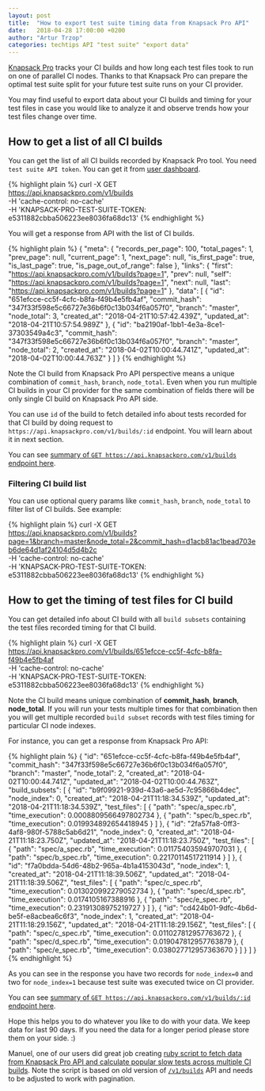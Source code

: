 ```yaml
---
layout: post
title:  "How to export test suite timing data from Knapsack Pro API"
date:   2018-04-28 17:00:00 +0200
author: "Artur Trzop"
categories: techtips API "test suite" "export data"
---
```


[Knapsack Pro](https://knapsackpro.com) tracks your CI builds and how long each test files took to run on one of parallel CI nodes. Thanks to that Knapsack Pro can prepare the optimal test suite split for your future test suite runs on your CI provider.

You may find useful to export data about your CI builds and timing for your test files in case you would like to analyze it and observe trends how your test files change over time.

## How to get a list of all CI builds

You can get the list of all CI builds recorded by Knapsack Pro tool. You need `test suite API token`. You can get it from [user dashboard](https://knapsackpro.com/sessions).

{% highlight plain %}
curl -X GET \
  https://api.knapsackpro.com/v1/builds \
  -H 'cache-control: no-cache' \
  -H 'KNAPSACK-PRO-TEST-SUITE-TOKEN: e5311882cbba506223ee8036fa68dc13'
{% endhighlight %}

You will get a response from API with the list of CI builds.

{% highlight plain %}
{
    "meta": {
        "records_per_page": 100,
        "total_pages": 1,
        "prev_page": null,
        "current_page": 1,
        "next_page": null,
        "is_first_page": true,
        "is_last_page": true,
        "is_page_out_of_range": false
    },
    "links": {
        "first": "https://api.knapsackpro.com/v1/builds?page=1",
        "prev": null,
        "self": "https://api.knapsackpro.com/v1/builds?page=1",
        "next": null,
        "last": "https://api.knapsackpro.com/v1/builds?page=1"
    },
    "data": [
        {
          "id": "651efcce-cc5f-4cfc-b8fa-f49b4e5fb4af",
          "commit_hash": "347f33f598e5c66727e36b6f0c13b034f6a057f0",
          "branch": "master",
          "node_total": 3,
          "created_at": "2018-04-21T10:57:42.439Z",
          "updated_at": "2018-04-21T10:57:54.989Z"
        },
        {
          "id": "ba2190af-1bb1-4e3a-8ce1-37303549a4c3",
          "commit_hash": "347f33f598e5c66727e36b6f0c13b034f6a057f0",
          "branch": "master",
          "node_total": 2,
          "created_at": "2018-04-02T10:00:44.741Z",
          "updated_at": "2018-04-02T10:00:44.763Z"
        }
    ]
}
{% endhighlight %}

Note the CI build from Knapsack Pro API perspective means a unique combination of `commit_hash`, `branch`, `node_total`. Even when you run multiple CI builds in your CI provider for the same combination of fields there will be only single CI build on Knapsack Pro API side.

You can use `id` of the build to fetch detailed info about tests recorded for that CI build by doing request to `https://api.knapsackpro.com/v1/builds/:id` endpoint. You will learn about it in next section.

You can see [summary of `GET https://api.knapsackpro.com/v1/builds` endpoint here](/api/v1/#builds_get).

### Filtering CI build list

You can use optional query params like `commit_hash`, `branch`, `node_total` to filter list of CI builds. See example:

{% highlight plain %}
curl -X GET \
  https://api.knapsackpro.com/v1/builds?page=1&branch=master&node_total=2&commit_hash=d1acb81ac1bead703eb6de64d1af24104d5d4b2c \
  -H 'cache-control: no-cache' \
  -H 'KNAPSACK-PRO-TEST-SUITE-TOKEN: e5311882cbba506223ee8036fa68dc13'
{% endhighlight %}

## How to get the timing of test files for CI build

You can get detailed info about CI build with all `build subsets` containing the test files recorded timing for that CI build.

{% highlight plain %}
curl -X GET \
  https://api.knapsackpro.com/v1/builds/651efcce-cc5f-4cfc-b8fa-f49b4e5fb4af \
  -H 'cache-control: no-cache' \
  -H 'KNAPSACK-PRO-TEST-SUITE-TOKEN: e5311882cbba506223ee8036fa68dc13'
{% endhighlight %}

Note the CI build means unique combination of __commit_hash__, __branch__, __node_total__.
If you will run your tests multiple times for that combination then you will get multiple recorded `build subset` records with test files timing for particular CI node indexes.

For instance, you can get a response from Knapsack Pro API:

{% highlight plain %}
{
  "id": "651efcce-cc5f-4cfc-b8fa-f49b4e5fb4af",
  "commit_hash": "347f33f598e5c66727e36b6f0c13b034f6a057f0",
  "branch": "master",
  "node_total": 2,
  "created_at": "2018-04-02T10:00:44.741Z",
  "updated_at": "2018-04-02T10:00:44.763Z",
  "build_subsets": [
    {
      "id": "b9f09921-939d-43a6-ae5d-7c95866b4dec",
      "node_index": 0,
      "created_at": "2018-04-21T11:18:34.539Z",
      "updated_at": "2018-04-21T11:18:34.539Z",
      "test_files": [
        {
          "path": "spec/a_spec.rb",
          "time_execution": 0.0008809566497802734
        },
        {
          "path": "spec/b_spec.rb",
          "time_execution": 0.019934892654418945
        }
      ]
    },
    {
      "id": "2fa57fa8-0ff3-4af8-980f-5788c5ab6d21",
      "node_index": 0,
      "created_at": "2018-04-21T11:18:23.750Z",
      "updated_at": "2018-04-21T11:18:23.750Z",
      "test_files": [
        {
          "path": "spec/a_spec.rb",
          "time_execution": 0.011754035949707031
        },
        {
          "path": "spec/b_spec.rb",
          "time_execution": 0.22170114517211914
        }
      ]
    },
    {
      "id": "f7a0bdda-54d6-48b2-965a-4b1a4153043d",
      "node_index": 1,
      "created_at": "2018-04-21T11:18:39.506Z",
      "updated_at": "2018-04-21T11:18:39.506Z",
      "test_files": [
        {
          "path": "spec/c_spec.rb",
          "time_execution": 0.013020992279052734
        },
        {
          "path": "spec/d_spec.rb",
          "time_execution": 0.0174105167388916
        },
        {
          "path": "spec/e_spec.rb",
          "time_execution": 0.23191308975219727
        }
      ]
    },
    {
      "id": "cd424b01-9dfc-4b6d-be5f-e8acbea6c6f3",
      "node_index": 1,
      "created_at": "2018-04-21T11:18:29.156Z",
      "updated_at": "2018-04-21T11:18:29.156Z",
      "test_files": [
        {
          "path": "spec/c_spec.rb",
          "time_execution": 0.011027812957763672
        },
        {
          "path": "spec/d_spec.rb",
          "time_execution": 0.019047812957763879
        },
        {
          "path": "spec/e_spec.rb",
          "time_execution": 0.038027712957363670
        }
      ]
    }
  ]
}
{% endhighlight %}

As you can see in the response you have two records for `node_index=0` and two for `node_index=1` because test suite was executed twice on CI provider.

You can see [summary of `GET https://api.knapsackpro.com/v1/builds/:id` endpoint here](/api/v1/#builds__id_get).

Hope this helps you to do whatever you like to do with your data. We keep data for last 90 days. If you need the data for a longer period please store them on your side. :)

Manuel, one of our users did great job creating [ruby script to fetch data from Knapsack Pro API and calculate popular slow tests across multiple CI builds](https://gist.github.com/manuelpuyol/9e1502cba67fa22c8b5e92b7382bab5a). Note the script is based on old version of [`/v1/builds`](/api/v1/#builds_get) API and needs to be adjusted to work with pagination.
